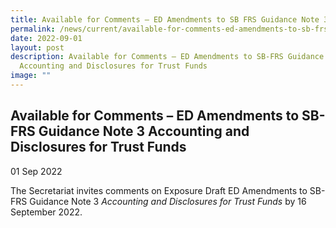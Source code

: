 ```yaml
---
title: Available for Comments – ED Amendments to SB FRS Guidance Note 3
permalink: /news/current/available-for-comments-ed-amendments-to-sb-frs-guidance-note-3/
date: 2022-09-01
layout: post
description: Available for Comments – ED Amendments to SB-FRS Guidance Note 3
  Accounting and Disclosures for Trust Funds
image: ""
---
```

Available for Comments – ED Amendments to SB-FRS Guidance Note 3 Accounting and Disclosures for Trust Funds
-----------------------------------------------------------------------------------------------------------

01 Sep 2022

The Secretariat invites comments on Exposure Draft ED Amendments to SB-FRS Guidance Note 3 _Accounting and Disclosures for Trust Funds_ by 16 September 2022.